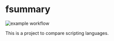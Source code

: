 # fsummary

![example workflow](https://github.com/roetlich/fsummary/actions/workflows/ci.yaml/badge.svg)

This is a project to compare scripting languages.
